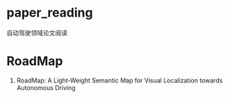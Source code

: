 # paper_reading
自动驾驶领域论文阅读



# RoadMap

1. RoadMap: A Light-Weight Semantic Map for Visual Localization towards Autonomous Driving

